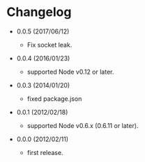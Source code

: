 # Changelog

 - 0.0.5 (2017/06/12)
   - Fix socket leak.
 
 - 0.0.4 (2016/01/23)
   - supported Node v0.12 or later.

 - 0.0.3 (2014/01/20)
   - fixed package.json

 - 0.0.1 (2012/02/18)
   - supported Node v0.6.x (0.6.11 or later).

 - 0.0.0 (2012/02/11)
   - first release.
